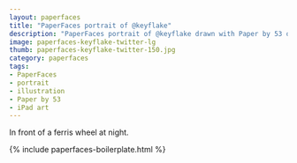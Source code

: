 ```yaml
---
layout: paperfaces
title: "PaperFaces portrait of @keyflake"
description: "PaperFaces portrait of @keyflake drawn with Paper by 53 on an iPad."
image: paperfaces-keyflake-twitter-lg
thumb: paperfaces-keyflake-twitter-150.jpg
category: paperfaces
tags: 
- PaperFaces
- portrait
- illustration
- Paper by 53
- iPad art
---
```


In front of a ferris wheel at night.

{% include paperfaces-boilerplate.html %}
